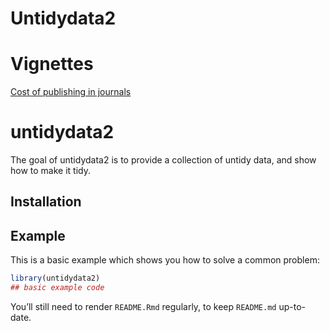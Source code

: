Untidydata2
================

<!-- README.md is generated from README.Rmd. Please edit that file -->

# Vignettes

[Cost of publishing in
journals](https://rawgit.com/kwstat/untidydata2/master/vignettes/journal_cost.html)

# untidydata2

The goal of untidydata2 is to provide a collection of untidy data, and
show how to make it tidy.

## Installation

## Example

This is a basic example which shows you how to solve a common problem:

``` r
library(untidydata2)
## basic example code
```

You’ll still need to render `README.Rmd` regularly, to keep `README.md`
up-to-date.
